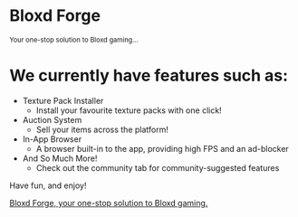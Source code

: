 # Bloxd Forge
<small >Your one-stop solution to Bloxd gaming... </small>

# We currently have features such as:
- Texture Pack Installer
  - Install your favourite texture packs with one click!
- Auction System
  - Sell your items across the platform!
- In-App Browser
  - A browser built-in to the app, providing high FPS and an ad-blocker
- And So Much More!
  - Check out the community tab for community-suggested features

Have fun, and enjoy!

[Bloxd Forge, your one-stop solution to Bloxd gaming.](https://media.discordapp.net/attachments/1292745451556306998/1292839539227754638/Rubik_Mono_20241007_152202_0002.gif?ex=6713b2a5&is=67126125&hm=be37b5bab69353a796ec568a70930aaec2f435f1cb2072c4f5e8c8cfd69362f5&)